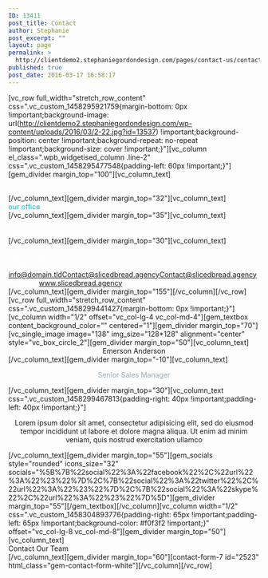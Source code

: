 ```yaml
---
ID: 13411
post_title: Contact
author: Stephanie
post_excerpt: ""
layout: page
permalink: >
  http://clientdemo2.stephaniegordondesign.com/pages/contact-us/contact-us-03/
published: true
post_date: 2016-03-17 16:58:17
---
```

[vc_row full_width="stretch_row_content" css=".vc_custom_1458295921759{margin-bottom: 0px !important;background-image: url(http://clientdemo2.stephaniegordondesign.com/wp-content/uploads/2016/03/2-22.jpg?id=13537) !important;background-position: center !important;background-repeat: no-repeat !important;background-size: cover !important;}"][vc_column el_class=".wpb_widgetised_column .line-2" css=".vc_custom_1458295477548{padding-left: 60px !important;}"][gem_divider margin_top="100"][vc_column_text]
<div class="title-h2"><span style="color: #ffffff;">Santa Monica</span></div>
[/vc_column_text][gem_divider margin_top="32"][vc_column_text]
<div class="title-h6"><span style="color: #00bcd4;">our office</span></div>
[/vc_column_text][gem_divider margin_top="35"][vc_column_text]
<div class="gem-contacts-item gem-contacts-address"><span style="color: #fff;">Address:</span></div>
<div class="gem-contacts-item"><span style="color: #ffffff;"><a style="color: #ffffff;" href="https://www.google.com/maps/place/Slicedbread/@34.004007,-118.48521,17z/data=!3m1!4b1!4m2!3m1!1s0x80c2bad4c3ea083d:0x6d8c8116e3e03f8d">2409 Main Street Suite C
Santa Monica, CA 90405</a></span></div>
[/vc_column_text][gem_divider margin_top="30"][vc_column_text]
<div class="gem-contacts-item gem-contacts-phone"><span style="color: #fff;">Phone: +1 916-875-2235</span></div>
<div class="gem-contacts-item gem-contacts-fax"><span style="color: #fff;">Fax: +1 916-875-2235</span></div>
<div class="gem-contacts-item gem-contacts-email"><span style="color: #fff;">Email: <a href="mailto:info@domain.tld">info@domain.tld</a><a class="contact-event" href="mailto:contact@slicedbread.agency">Contact@slicedbread.agency</a><a href="mailto:Contact@slicedbread.agency">Contact@slicedbread.agency</a></span></div>
<div class="gem-contacts-item gem-contacts-website"><span style="color: #fff;">Website: <a href="http://www.slicedbread.agency/">www.slicedbread.agency</a></span></div>
[/vc_column_text][gem_divider margin_top="155"][/vc_column][/vc_row][vc_row full_width="stretch_row_content" css=".vc_custom_1458299441427{margin-bottom: 0px !important;}"][vc_column width="1/2" offset="vc_col-lg-4 vc_col-md-4"][gem_textbox content_background_color="" centered="1"][gem_divider margin_top="70"][vc_single_image image="138" img_size="128*128" alignment="center" style="vc_box_circle_2"][gem_divider margin_top="50"][vc_column_text]
<div class="title-h4" style="text-align: center;">Emerson Anderson</div>
[/vc_column_text][gem_divider margin_top="-10"][vc_column_text]
<p style="text-align: center; font-size: 14px; color: #99a9b5;">Senior Sales Manager</p>
[/vc_column_text][gem_divider margin_top="30"][vc_column_text css=".vc_custom_1458299467813{padding-right: 40px !important;padding-left: 40px !important;}"]
<p style="text-align: center;">Lorem ipsum dolor sit amet, consectetur adipisicing elit, sed do eiusmod tempor incididunt ut labore et dolore magna aliqua. Ut enim ad minim veniam, quis nostrud exercitation ullamco</p>
[/vc_column_text][gem_divider margin_top="55"][gem_socials style="rounded" icons_size="32" socials="%5B%7B%22social%22%3A%22facebook%22%2C%22url%22%3A%22%23%22%7D%2C%7B%22social%22%3A%22twitter%22%2C%22url%22%3A%22%23%22%7D%2C%7B%22social%22%3A%22skype%22%2C%22url%22%3A%22%23%22%7D%5D"][gem_divider margin_top="55"][/gem_textbox][/vc_column][vc_column width="1/2" css=".vc_custom_1458304893776{padding-right: 65px !important;padding-left: 65px !important;background-color: #f0f3f2 !important;}" offset="vc_col-lg-8 vc_col-md-8"][gem_divider margin_top="50"][vc_column_text]
<div class="title-h2">Contact Our Team</div>
[/vc_column_text][gem_divider margin_top="60"][contact-form-7 id="2523" html_class="gem-contact-form-white"][/vc_column][/vc_row]